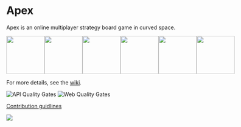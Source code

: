 # Apex

Apex is an online multiplayer strategy board game in curved space.
<div style="display:flex">
  <img src="https://github.com/JamesFaix/Apex/wiki/images/3board.png" width=100>
  <img src="https://github.com/JamesFaix/Apex/wiki/images/4board.png" width=100/>
  <img src="https://github.com/JamesFaix/Apex/wiki/images/5board.png" width=100/>
  <img src="https://github.com/JamesFaix/Apex/wiki/images/6board.png" width=100/>
  <img src="https://github.com/JamesFaix/Apex/wiki/images/7board.png" width=100/>
  <img src="https://github.com/JamesFaix/Apex/wiki/images/8board.png" width=100/>
</div>

For more details, see the [wiki](https://github.com/JamesFaix/Apex/wiki).

![API Quality Gates](https://github.com/JamesFaix/Apex/workflows/API%20Quality%20Gates/badge.svg)
![Web Quality Gates](https://github.com/JamesFaix/Apex/workflows/Web%20Quality%20Gates/badge.svg)

[Contribution guidlines](CONTRIBUTING.md)

<img src="https://github.com/JamesFaix/Apex/wiki/images/screenshot.gif"/>

